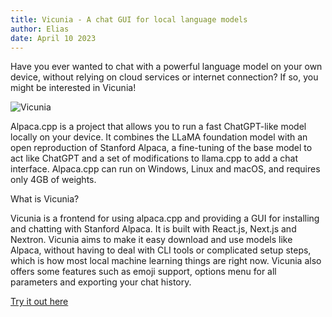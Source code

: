 ```yaml
---
title: Vicunia - A chat GUI for local language models
author: Elias
date: April 10 2023
---
```


Have you ever wanted to chat with a powerful language model on your own device, without relying on cloud services or internet connection? If so, you might be interested in Vicunia!

<img src="/images/14.png" title="Vicunia" alt="Vicunia">

Alpaca.cpp is a project that allows you to run a fast ChatGPT-like model locally on your device. It combines the LLaMA foundation model with an open reproduction of Stanford Alpaca, a fine-tuning of the base model to act like ChatGPT and a set of modifications to llama.cpp to add a chat interface. Alpaca.cpp can run on Windows, Linux and macOS, and requires only 4GB of weights.

What is Vicunia?

Vicunia is a frontend for using alpaca.cpp and providing a GUI for installing and chatting with Stanford Alpaca. It is built with React.js, Next.js and Nextron. Vicunia aims to make it easy download and use models like Alpaca, without having to deal with CLI tools or complicated setup steps, which is how most local machine learning things are right now. Vicunia also offers some features such as emoji support, options menu for all parameters and exporting your chat history.

[Try it out here](https://github.com/EliasVincent/vicunia)

